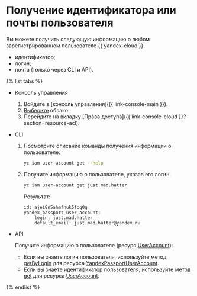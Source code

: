 # Получение идентификатора или почты пользователя


Вы можете получить следующую информацию о любом зарегистрированном пользователе {{ yandex-cloud }}:
* идентификатор;
* логин;
* почта (только через CLI и API).

{% list tabs %}

- Консоль управления

  1. Войдите в [консоль управления]({{ link-console-main }}).
  1. [Выберите](../../../resource-manager/operations/cloud/switch-cloud.md) облако.
  1. Перейдите на вкладку [Права доступа]({{ link-console-cloud }}?section=resource-acl).

- CLI

  1. Посмотрите описание команды получения информации о пользователе:

      ```bash
      yc iam user-account get --help
      ```

  2. Получите информацию о пользователе, указав его логин:
      
      ```bash
      yc iam user-account get just.mad.hatter
      ```

      Результат:

      ```
      id: ajei8n5ahmfhuk5fog0g
      yandex_passport_user_account:
          login: just.mad.hatter
          default_email: just.mad.hatter@yandex.ru
      ```

- API

  Получите информацию о пользователе (ресурс [UserAccount](../../api-ref/UserAccount/index.md)):
  * Если вы знаете логин пользователя, используйте метод [getByLogin](../../api-ref/YandexPassportUserAccount/getByLogin.md) для ресурса [YandexPassportUserAccount](../../api-ref/YandexPassportUserAccount/index.md).
  * Если вы знаете идентификатор пользователя, используйте метод [get](../../api-ref/UserAccount/get.md) для ресурса [UserAccount](../../api-ref/UserAccount/index.md).

{% endlist %}
